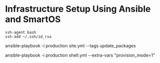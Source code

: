 # Infrastructure Setup Using Ansible and SmartOS

```
ssh-agent bash
ssh-add ~/.ssh/id_rsa
```

ansible-playbook -i production site.yml --tags update_packages

ansible-playbook -i production shell.yml --extra-vars "provision_mode=1"

